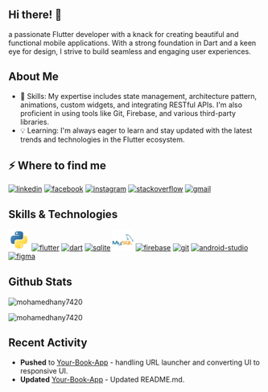 ## Hi there! 👋

a passionate Flutter developer with a knack for creating beautiful and functional mobile applications.
With a strong foundation in Dart and a keen eye for design,
I strive to build seamless and engaging user experiences.


## About Me

- 🚀 Skills: My expertise includes state management, architecture pattern, animations, custom widgets, and integrating RESTful APIs. I'm also proficient in using tools like Git, Firebase, and various third-party libraries.
- 💡 Learning: I'm always eager to learn and stay updated with the latest trends and technologies in the Flutter ecosystem.



<h2>⚡️ Where to find me</h2>
<p><a target="_blank" href="https://www.linkedin.com/in/https://www.linkedin.com/in/mohamed-hany-4b4947248?utm_source=share&utm_campaign=share_via&utm_content=profile&utm_medium=ios_app" style="display: inline-block;"><img src="https://img.shields.io/badge/linkedin-logo?style=for-the-badge&logo=linkedin&logoColor=white&color=%230a77b6" alt="linkedin" /></a>
<a target="_blank" href="https://www.facebook.com/https://www.facebook.com/share/1A3LNwBKoU/?mibextid=wwXIfr" style="display: inline-block;"><img src="https://img.shields.io/badge/facebook-logo?style=for-the-badge&logo=facebook&logoColor=white&color=%230866ff" alt="facebook" /></a>
<a target="_blank" href="https://www.instagram.com/mohamed_hany7420" style="display: inline-block;"><img src="https://img.shields.io/badge/instagram-logo?style=for-the-badge&logo=instagram&logoColor=white&color=%23F35369" alt="instagram" /></a>
<a target="_blank" href="https://stackoverflow.com/users/https://stackoverflow.com/users/20650276/mohamed-hany" style="display: inline-block;"><img src="https://img.shields.io/badge/stackoverflow-logo?style=for-the-badge&logo=stackoverflow&logoColor=white&color=%23cc0000" alt="stackoverflow" /></a>
<a href="mailto:mohamedhany1892@gmail.com" style="display: inline-block;">
    <img src="https://img.shields.io/badge/gmail-logo?style=for-the-badge&logo=gmail&logoColor=white&color=%23EA4335" alt="gmail" />
  </a>
</p>


## Skills & Technologies
<p>
  <a target="_blank" href="https://raw.githubusercontent.com/devicons/devicon/master/icons/python/python-original.svg" style="display: inline-block;">
    <img src="https://raw.githubusercontent.com/devicons/devicon/master/icons/python/python-original.svg" alt="python" width="42" height="42" />
  </a>
  <a target="_blank" href="https://www.vectorlogo.zone/logos/flutterio/flutterio-icon.svg" style="display: inline-block;">
    <img src="https://www.vectorlogo.zone/logos/flutterio/flutterio-icon.svg" alt="flutter" width="42" height="42" />
  </a>
  <a target="_blank" href="https://www.vectorlogo.zone/logos/dartlang/dartlang-icon.svg" style="display: inline-block;">
    <img src="https://www.vectorlogo.zone/logos/dartlang/dartlang-icon.svg" alt="dart" width="42" height="42" />
  </a>
  <a target="_blank" href="https://www.vectorlogo.zone/logos/sqlite/sqlite-icon.svg" style="display: inline-block;">
    <img src="https://www.vectorlogo.zone/logos/sqlite/sqlite-icon.svg" alt="sqlite" width="42" height="42" />
  </a>
  <a target="_blank" href="https://raw.githubusercontent.com/devicons/devicon/master/icons/mysql/mysql-original-wordmark.svg" style="display: inline-block;">
    <img src="https://raw.githubusercontent.com/devicons/devicon/master/icons/mysql/mysql-original-wordmark.svg" alt="mysql" width="42" height="42" />
  </a>
  <a target="_blank" href="https://www.vectorlogo.zone/logos/firebase/firebase-icon.svg" style="display: inline-block;">
    <img src="https://www.vectorlogo.zone/logos/firebase/firebase-icon.svg" alt="firebase" width="42" height="42" />
  </a>
  <a target="_blank" href="https://www.vectorlogo.zone/logos/git-scm/git-scm-icon.svg" style="display: inline-block;">
    <img src="https://www.vectorlogo.zone/logos/git-scm/git-scm-icon.svg" alt="git" width="42" height="42" />
  </a>
  <a target="_blank" href="https://www.vectorlogo.zone/logos/android/android-icon.svg" style="display: inline-block;">
    <img src="https://www.vectorlogo.zone/logos/android/android-icon.svg" alt="android-studio" width="42" height="42" />
  </a>
  <a target="_blank" href="https://www.vectorlogo.zone/logos/figma/figma-icon.svg" style="display: inline-block;">
    <img src="https://www.vectorlogo.zone/logos/figma/figma-icon.svg" alt="figma" width="42" height="42" />
  </a>
</p>

## Github Stats

<p><img align="center" src="https://github-readme-streak-stats.herokuapp.com/?user=mohamedhany7420&" alt="mohamedhany7420" /></p>
<p><img src="https://github-readme-stats.vercel.app/api/top-langs?username=mohamedhany7420&show_icons=true&locale=en&layout=compact" alt="mohamedhany7420" /></p>


## Recent Activity

- **Pushed** to [Your-Book-App](https://github.com/mohamedhany7420/Your-Book-App) - handling URL launcher and converting UI to responsive UI.
- **Updated** [Your-Book-App](https://github.com/mohamedhany7420/Your-Book-App) - Updated README.md.

